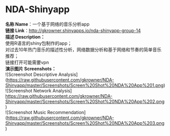 # NDA-Shinyapp
**名称 Name**：一个基于网络的音乐分析app  
**链接 Link**：http://gkrowner.shinyapps.io/nda-shinyapp-group-14   
**描述 Description：**  
使用R语言的shiny包制作的app；  
对过去10年热门音乐的描述性分析，网络数据分析和基于网络和节奏的简单音乐推荐；   
链接打开可能需要vpn  
**演示图片 Screenshots：**  
![Screenshot Descriptive Analysis] 
(https://raw.githubusercontent.com/gkrowner/NDA-Shinyapp/master/Screenshots/Screen%20Shot%20NDA%20App%201.png)  
![Screenshot Network Analysis] 
https://raw.githubusercontent.com/gkrowner/NDA-Shinyapp/master/Screenshots/Screen%20Shot%20NDA%20App%202.png)  
![Screenshot Music Recommendation] 
(https://raw.githubusercontent.com/gkrowner/NDA-Shinyapp/master/Screenshots/Screen%20Shot%20NDA%20App%203.png)  
